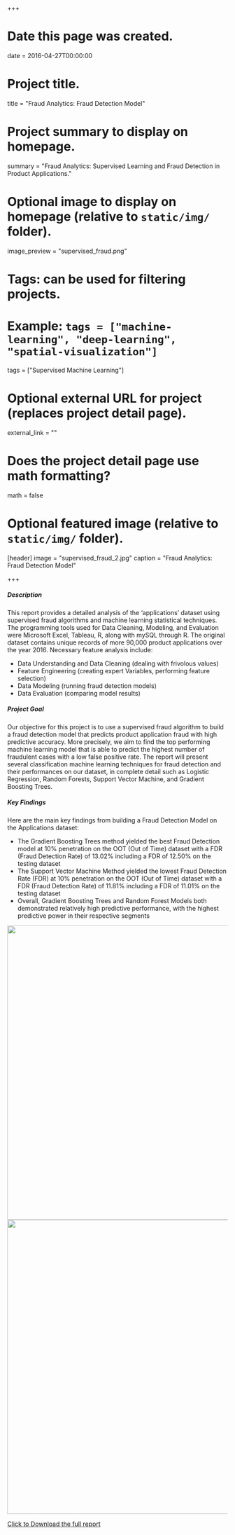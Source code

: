 +++
# Date this page was created.
date = 2016-04-27T00:00:00

# Project title.
title = "Fraud Analytics: Fraud Detection Model"

# Project summary to display on homepage.
summary = "Fraud Analytics: Supervised Learning and Fraud Detection in Product Applications."

# Optional image to display on homepage (relative to `static/img/` folder).
image_preview = "supervised_fraud.png"

# Tags: can be used for filtering projects.
# Example: `tags = ["machine-learning", "deep-learning", "spatial-visualization"]`
tags = ["Supervised Machine Learning"]

# Optional external URL for project (replaces project detail page).
external_link = ""

# Does the project detail page use math formatting?
math = false

# Optional featured image (relative to `static/img/` folder).
[header]
image = "supervised_fraud_2.jpg"
caption = "Fraud Analytics: Fraud Detection Model"

+++



##### Description
This report provides a detailed analysis of the ‘applications’ dataset using supervised fraud algorithms and machine
learning statistical techniques.
The programming tools used for Data Cleaning, Modeling, and Evaluation were Microsoft Excel, Tableau, R, along with
mySQL through R. The original dataset contains unique records of more 90,000 product applications over the year 2016.
Necessary feature analysis include:

- Data Understanding and Data Cleaning (dealing with frivolous values)
- Feature Engineering (creating expert Variables, performing feature selection)
- Data Modeling (running fraud detection models)
- Data Evaluation (comparing model results)

##### Project Goal
Our objective for this project is to use a supervised fraud algorithm to build a fraud detection model that predicts product
application fraud with high predictive accuracy. More precisely, we aim to find the top performing machine learning
model that is able to predict the highest number of fraudulent cases with a low false positive rate.
The report will present several classification machine learning techniques for fraud detection and their performances on
our dataset, in complete detail such as Logistic Regression, Random Forests, Support Vector Machine, and Gradient
Boosting Trees.

##### Key Findings
Here are the main key findings from building a Fraud Detection Model on the Applications dataset:

- The Gradient Boosting Trees method yielded the best Fraud Detection model at 10% penetration on the OOT (Out
of Time) dataset with a FDR (Fraud Detection Rate) of 13.02% including a FDR of 12.50% on the testing dataset
- The Support Vector Machine Method yielded the lowest Fraud Detection Rate (FDR) at 10% penetration on the
OOT (Out of Time) dataset with a FDR (Fraud Detection Rate) of 11.81% including a FDR of 11.01% on the testing
dataset
- Overall, Gradient Boosting Trees and Random Forest Models both demonstrated relatively high predictive
performance, with the highest predictive power in their respective segments

<img src="/project/fraud_detection_models.png" width="672" />


<img src="/project/fraud_detection_table.png" width="672" />


<a href="https://drive.google.com/open?id=1GA_gXqiBCMlOUP8eLz_TatD9mEqLREGM" download>Click to Download the full report</a>
